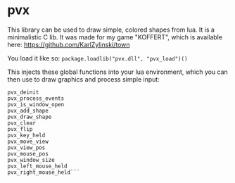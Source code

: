 # pvx
This library can be used to draw simple, colored shapes from lua. It is a minimalistic C lib. It was made for my game "KOFFERT", which is available here: https://github.com/KarlZylinski/town

You load it like so:
```package.loadlib("pvx.dll", "pvx_load")()```

This injects these global functions into your lua environment, which you can then use to draw graphics and process simple input:

```pvx_init
pvx_deinit
pvx_process_events
pvx_is_window_open
pvx_add_shape
pvx_draw_shape
pvx_clear
pvx_flip
pvx_key_held
pvx_move_view
pvx_view_pos
pvx_mouse_pos
pvx_window_size
pvx_left_mouse_held
pvx_right_mouse_held```
